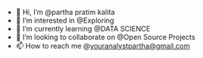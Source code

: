 - 👋 Hi, I’m @partha pratim kalita
- 👀 I’m interested in @Exploring
- 🌱 I’m currently learning @DATA SCIENCE
- 💞️ I’m looking to collaborate on @Open Source Projects
- 📫 How to reach me @youranalystpartha@gmail.com

<!---
Bajrangi-Bhaijaan/Bajrangi-Bhaijaan is a ✨ special ✨ repository because its `README.md` (this file) appears on your GitHub profile.
You can click the Preview link to take a look at your changes.
--->
